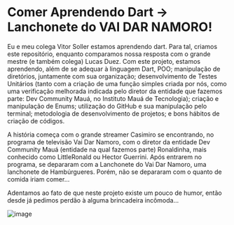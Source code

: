 # Comer Aprendendo Dart → Lanchonete do VAI DAR NAMORO!

Eu e meu colega Vitor Soller estamos aprendendo dart. Para tal, criamos este repositório, enquanto comparamos nossa resposta com o grande mestre (e também colega) Lucas Duez. Com este projeto, estamos aprendendo, além de se adequar à linguagem Dart, POO; manipulação de diretórios, juntamente com sua organização; desenvolvimento de Testes Unitários (tanto com a criação de uma função simples criada por nós, como uma verificação melhorada indicada pelo diretor da entidade que fazemos parte: Dev Community Mauá, no Instituto Mauá de Tecnologia); criação e manipulação de Enums; utilização do GitHub e sua manipulação pelo terminal; metodologia de desenvolvimento de projetos; e bons hábitos de criação de códigos.


A história começa com o grande streamer Casimiro se encontrando, no programa de televisão Vai Dar Namoro, com o diretor da entidade Dev Community Mauá (entidade na qual fazemos parte) Ronaldinha, mais conhecido como LittleRonald ou Hector Guerrini. Após entrarem no programa, se depararam com a Lanchonete do Vai Dar Namoro, uma lanchonete de Hambúrgueres. Porém, não se depararam com o quanto de comida iriam comer...

Adentamos ao fato de que neste projeto existe um pouco de humor, então desde já pedimos perdão à alguma brincadeira incômoda...

![image](https://user-images.githubusercontent.com/85962841/178106432-73ab093c-a0b8-45c5-968b-17cad589f693.png)

